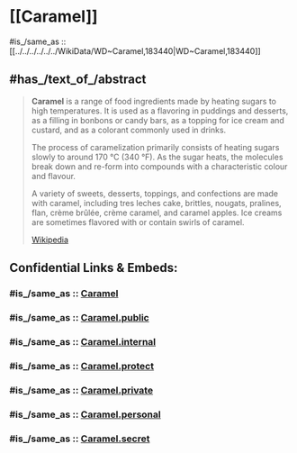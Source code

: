 
# [[Caramel]] 

#is_/same_as :: [[../../../../../../WikiData/WD~Caramel,183440|WD~Caramel,183440]] 

## #has_/text_of_/abstract 

> **Caramel** is a range of food ingredients made by heating sugars to high temperatures. 
> It is used as a flavoring in puddings and desserts, as a filling in bonbons or candy bars, 
> as a topping for ice cream and custard, and as a colorant commonly used in drinks.
>
> The process of caramelization primarily consists of heating sugars slowly to around 170 °C (340 °F). 
> As the sugar heats, the molecules break down 
> and re-form into compounds with a characteristic colour and flavour.
>
> A variety of sweets, desserts, toppings, and confections are made with caramel, 
> including tres leches cake, brittles, nougats, pralines, flan, crème brûlée, crème caramel, and caramel apples. 
> Ice creams are sometimes flavored with or contain swirls of caramel.
>
> [Wikipedia](https://en.wikipedia.org/wiki/Caramel) 




## Confidential Links & Embeds: 

### #is_/same_as :: [Caramel](/_Standards/Society/Economics/Home_Economics/Cooking/Food/Candy/Caramel.md) 

### #is_/same_as :: [Caramel.public](/_public/Society/Economics/Home_Economics/Cooking/Food/Candy/Caramel.public.md) 

### #is_/same_as :: [Caramel.internal](/_internal/Society/Economics/Home_Economics/Cooking/Food/Candy/Caramel.internal.md) 

### #is_/same_as :: [Caramel.protect](/_protect/Society/Economics/Home_Economics/Cooking/Food/Candy/Caramel.protect.md) 

### #is_/same_as :: [Caramel.private](/_private/Society/Economics/Home_Economics/Cooking/Food/Candy/Caramel.private.md) 

### #is_/same_as :: [Caramel.personal](/_personal/Society/Economics/Home_Economics/Cooking/Food/Candy/Caramel.personal.md) 

### #is_/same_as :: [Caramel.secret](/_secret/Society/Economics/Home_Economics/Cooking/Food/Candy/Caramel.secret.md)

